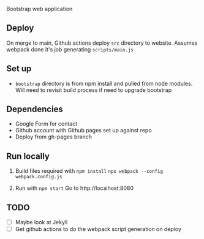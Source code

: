 Bootstrap web application

## Deploy
On merge to main, Github actions deploy `src` directory to website.
Assumes webpack done it's job generating `scripts/main.js`

## Set up
* `bootstrap` directory is from npm install and pulled from node modules. Will need to revisit build process if need to upgrade bootstrap

## Dependencies
* Google Form for contact
* Github account with Github pages set up against repo
* Deploy from gh-pages branch

## Run locally
1. Build files required with 
`npm install`
`npx webpack --config webpack.config.js`

2. Run with `npm start`
Go to http://localhost:8080

## TODO
- [ ] Maybe look at Jekyll
- [ ] Get github actions to do the webpack script generation on deploy

```

```